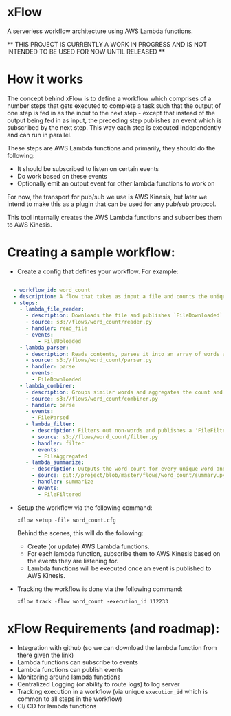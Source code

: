 xFlow
=====
A serverless workflow architecture using AWS Lambda functions.

** THIS PROJECT IS CURRENTLY A WORK IN PROGRESS AND IS NOT INTENDED TO BE USED FOR NOW UNTIL RELEASED **


How it works
============
The concept behind xFlow is to define a workflow which comprises of
a number steps that gets executed to complete a task such that the output
of one step is fed in as the input to the next step - except that instead of the
output being fed in as input, the preceding step publishes an event which is subscribed
by the next step. This way each step is executed independently and can run in parallel.

These steps are AWS Lambda functions and primarily, they should do the following:

- It should be subscribed to listen on certain events
- Do work based on these events
- Optionally emit an output event for other lambda functions to work on

For now, the transport for pub/sub we use is AWS Kinesis, but later we intend
to make this as a plugin that can be used for any pub/sub protocol.

This tool internally creates the AWS Lambda functions and subscribes them to AWS Kinesis.


Creating a sample workflow:
==========================

- Create a config that defines your workflow. For example:

```yaml

  - workflow_id: word_count
  - description: A flow that takes as input a file and counts the unique words in it.
  - steps:
    - lambda_file_reader:
      - description: Downloads the file and publishes `FileDownloaded` event with the contents in it.
      - source: s3://flows/word_count/reader.py
      - handler: read_file
      - events:
          - FileUploaded
    - lambda_parser:
      - description: Reads contents, parses it into an array of words and publishes a `FileParsed` event with the data in it.
      - source: s3://flows/word_count/parser.py
      - handler: parse
      - events:
        - FileDownloaded
    - lambda_combiner:
      - description: Groups similar words and aggregates the count and publishes a `FileAggregated` with the grouping in it.
      - source: s3://flows/word_count/combiner.py
      - handler: parse
      - events:
        - FileParsed
      - lambda_filter:
        - description: Filters out non-words and publishes a 'FileFiltered' with the remainder words in it.
        - source: s3://flows/word_count/filter.py
        - handler: filter
        - events:
          - FileAggregated
      - lambda_summarize:
        - description: Outputs the word count for every unique word and total words in the file.
        - source: git://project/blob/master/flows/word_count/summary.py
        - handler: summarize
        - events:
          - FileFiltered

```

- Setup the workflow via the following command:

  `xflow setup -file word_count.cfg`

  Behind the scenes, this will do the following:
  - Create (or update) AWS Lambda functions.
  - For each lambda function, subscribe them to AWS Kinesis based on the events they are listening for.
  - Lambda functions will be executed once an event is published to AWS Kinesis.

- Tracking the workflow is done via the following command:

  `xflow track -flow word_count -execution_id 112233`


xFlow Requirements (and roadmap):
=================================
- Integration with github (so we can download the lambda function from there given the link)
- Lambda functions can subscribe to events
- Lambda functions can publish events
- Monitoring around lambda functions
- Centralized Logging (or ability to route logs) to log server
- Tracking execution in a workflow (via unique `execution_id` which is common to all steps in the workflow)
- CI/ CD for lambda functions
